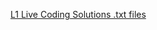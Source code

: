 [L1 Live Coding Solutions .txt files](https://docs.google.com/document/d/1x5x9TvvozZ4QBSR3bA_ph8h5-Nxa7E_i/edit?usp=drive_link&ouid=114516737190934060459&rtpof=true&sd=true)
